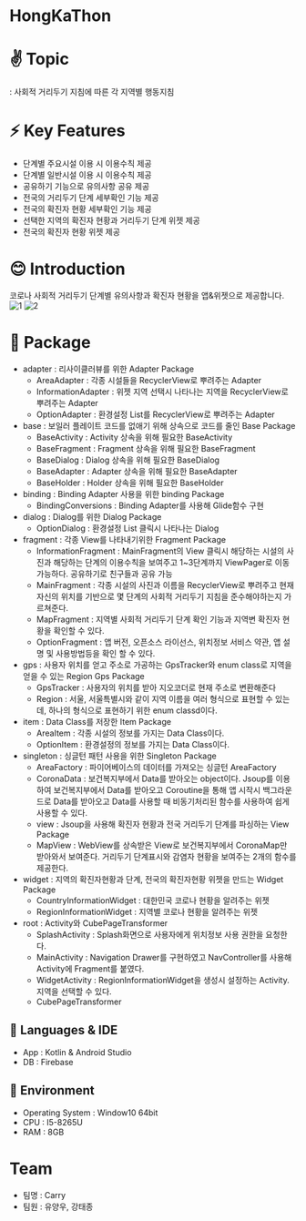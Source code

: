 # HongKaThon
# ✌ Topic 
: 사회적 거리두기 지침에 따른 각 지역별 행동지침
# ⚡ Key Features
- 단계별 주요시설 이용 시 이용수칙 제공
- 단계별 일반시설 이용 시 이용수칙 제공
- 공유하기 기능으로 유의사항 공유 제공
- 전국의 거리두기 단계 세부확인 기능 제공
- 전국의 확진자 현황 세부확인 기능 제공
- 선택한 지역의 확진자 현황과 거리두기 단계 위젯 제공
- 전국의 확진자 현황 위젯 제공
# 😊 Introduction
코로나 사회적 거리두기 단계별 유의사항과 확진자 현황을 앱&위젯으로 제공합니다.
![1](https://user-images.githubusercontent.com/59405161/105698338-16850600-5f49-11eb-9113-1e25cec6cc7f.png)
![2](https://user-images.githubusercontent.com/59405161/105698384-269ce580-5f49-11eb-8394-ae4d83361477.png)
# 👊 Package
- adapter : 리사이클러뷰를 위한 Adapter Package
  - AreaAdapter : 각종 시설들을 RecyclerView로 뿌려주는 Adapter
  - InformationAdapter : 위젯 지역 선택시 나타나는 지역을 RecyclerView로 뿌려주는 Adapter
  - OptionAdapter : 환경설정 List를 RecyclerView로 뿌려주는 Adapter
- base : 보일러 플레이트 코드를 없애기 위해 상속으로 코드를 줄인 Base Package
  - BaseActivity : Activity 상속을 위해 필요한 BaseActivity
  - BaseFragment : Fragment 상속을 위해 필요한 BaseFragment
  - BaseDialog : Dialog 상속을 위해 필요한 BaseDialog
  - BaseAdapter : Adapter 상속을 위해 필요한 BaseAdapter
  - BaseHolder : Holder 상속을 위해 필요한 BaseHolder
- binding : Binding Adapter 사용을 위한 binding Package
  - BindingConversions : Binding Adapter를 사용해 Glide함수 구현
- dialog : Dialog를 위한 Dialog Package
  - OptionDialog : 환경설정 List 클릭시 나타나는 Dialog
- fragment : 각종 View를 나타내기위한 Fragment Package
  - InformationFragment : MainFragment의 View 클릭시 해당하는 시설의 사진과 해당하는 단계의 이용수칙을 보여주고 1~3단계까지 ViewPager로 이동가능하다. 공유하기로 친구들과 공유 가능
  - MainFragment : 각종 시설의 사진과 이름을 RecyclerView로 뿌려주고 현재 자신의 위치를 기반으로 몇 단계의 사회적 거리두기 지침을 준수해야하는지 가르쳐준다.
  - MapFragment : 지역별 사회적 거리두기 단계 확인 기능과 지역변 확진자 현황을 확인할 수 있다.
  - OptionFragment : 앱 버전, 오픈소스 라이선스, 위치정보 서비스 약관, 앱 설명 및 사용방법등을 확인 할 수 있다.
- gps : 사용자 위치를 얻고 주소로 가공하는 GpsTracker와 enum class로 지역을 얻을 수 있는 Region Gps Package
  - GpsTracker :  사용자의 위치를 받아 지오코더로 현재 주소로 변환해준다
  - Region : 서울, 서울특별시와 같이 지역 이름을 여러 형식으로 표현할 수 있는데, 하나의 형식으로 표현하기 위한 enum classd이다.
- item : Data Class를 저장한 Item Package
  - AreaItem : 각종 시설의 정보를 가지는 Data Class이다.
  - OptionItem : 환경설정의 정보를 가지는 Data Class이다.
- singleton : 싱글턴 패턴 사용을 위한 Singleton Package
  - AreaFactory : 파이어베이스의 데이터를 가져오는 싱글턴 AreaFactory
  - CoronaData : 보건복지부에서 Data를 받아오는 object이다. Jsoup를 이용하여 보건복지부에서 Data를 받아오고 Coroutine을 통해 앱 시작시 백그라운드로 Data를 받아오고 Data를 사용할 때 비동기처리된 함수를 사용하여 쉽게 사용할 수 있다.
  - view : Jsoup을 사용해 확진자 현황과 전국 거리두기 단계를 파싱하는 View Package
  - MapView : WebView를 상속받은 View로 보건복지부에서 CoronaMap만 받아와서 보여준다. 거리두기 단계표시와 감염자 현황을 보여주는 2개의 함수를 제공한다.
- widget : 지역의 확진자현황과 단계, 전국의 확진자현황 위젯을 만드는 Widget Package
  - CountryInformationWidget : 대한민국 코로나 현황을 알려주는 위젯
  - RegionInformationWidget : 지역별 코로나 현황을 알려주는 위젯
- root : Activity와 CubePageTransformer
  - SplashActivity : Splash화면으로 사용자에게 위치정보 사용 권한을 요청한다.
  - MainActivity : Navigation Drawer를 구현하였고 NavController를 사용해 Activity에 Fragment를 붙였다.
  - WidgetActivity : RegionInformationWidget을 생성시 설정하는 Activity. 지역을 선택할 수 있다.
  - CubePageTransformer
## 🐔  Languages & IDE
- App : Kotlin & Android Studio
- DB : Firebase
## 🐖  Environment
-   Operating System : Window10 64bit
-   CPU : I5-8265U
-   RAM : 8GB
# Team 
- 팀명 : Carry
- 팀원 : 유양우, 강태종


